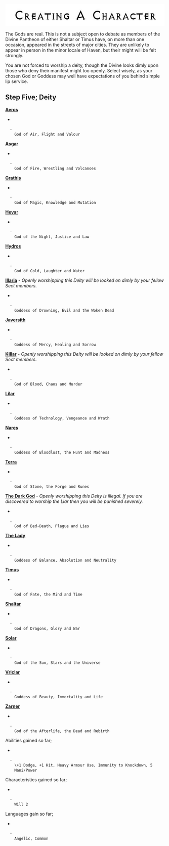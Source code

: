 

<div class="center" style="width: auto; margin-left: auto; margin-right: auto;">

![<File:CharGen.jpg>](CharGen.jpg "File:CharGen.jpg")

</div>

The Gods are real. This is not a subject open to debate as members of
the Divine Pantheon of either Shaltar or Timus have, on more than one
occasion, appeared in the streets of major cities. They are unlikely to
appear in person in the minor locale of Haven, but their might will be
felt strongly.

You are not forced to worship a deity, though the Divine looks dimly
upon those who deny their manifest might too openly. Select wisely, as
your chosen God or Goddess may well have expectations of you behind
simple lip service.

## **Step Five; Deity**

**[Aeros](GoldAngelEarthVA "wikilink")**

  -

      -
        God of Air, Flight and Valour

**[Asgar](GoldAngelEarthVAs "wikilink")**

  -

      -
        God of Fire, Wrestling and Volcanoes

**[Grathis](GoldAngelEarthVG "wikilink")**

  -

      -
        God of Magic, Knowledge and Mutation

**[Hevar](GoldAngelEarthVH "wikilink")**

  -

      -
        God of the Night, Justice and Law

**[Hydros](GoldAngelEarthVHy "wikilink")**

  -

      -
        God of Cold, Laughter and Water

**[Illaria](GoldAngelEarthVI "wikilink")** - *Openly worshipping this
Deity will be looked on dimly by your fellow Sect members.*

  -

      -
        Goddess of Drowning, Evil and the Woken Dead

**[Javersith](GoldAngelEarthVJ "wikilink")**

  -

      -
        Goddess of Mercy, Healing and Sorrow

**[Killar](GoldAngelEarthVK "wikilink")** - *Openly worshipping this
Deity will be looked on dimly by your fellow Sect members.*

  -

      -
        God of Blood, Chaos and Murder

**[Lilar](GoldAngelEarthVL "wikilink")**

  -

      -
        Goddess of Technology, Vengeance and Wrath

**[Nares](GoldAngelEarthVN "wikilink")**

  -

      -
        Goddess of Bloodlust, the Hunt and Madness

**[Terra](GoldAngelEarthVT "wikilink")**

  -

      -
        God of Stone, the Forge and Runes

**[The Dark God](GoldAngelEarthVDG "wikilink")** - *Openly worshipping
this Deity is illegal. If you are discovered to worship the Liar then
you will be punished severely.*

  -

      -
        God of Bed-Death, Plague and Lies

**[The Lady](GoldAngelEarthVTL "wikilink")**

  -

      -
        Goddess of Balance, Absolution and Neutrality

**[Timus](GoldAngelEarthVT "wikilink")**

  -

      -
        God of Fate, the Mind and Time

**[Shaltar](GoldAngelEarthVS "wikilink")**

  -

      -
        God of Dragons, Glory and War

**[Solar](GoldAngelEarthVSo "wikilink")**

  -

      -
        God of the Sun, Stars and the Universe

**[Vriclar](GoldAngelEarthVV "wikilink")**

  -

      -
        Goddess of Beauty, Immortality and Life

**[Zarner](GoldAngelEarthVZ "wikilink")**

  -

      -
        God of the Afterlife, the Dead and Rebirth

Abilities gained so far;

  -

      -
        \+1 Dodge, +1 Hit, Heavy Armour Use, Immunity to Knockdown, 5
        Mani/Power

Characteristics gained so far;

  -

      -
        Will 2

Languages gain so far;

  -

      -
        Angelic, Common